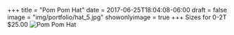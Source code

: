 +++
title = "Pom Pom Hat" 
date =  2017-06-25T18:04:08-06:00
draft = false
image = "img/portfolio/hat_5.jpg"
showonlyimage = true
+++
Sizes for 0-2T
$25.00
![Pom Pom Hat](/img/portfolio/hat_5.jpg)
